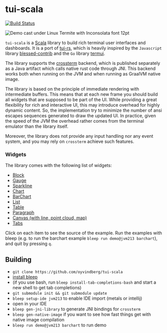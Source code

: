 # tui-scala

[![Build Status](https://github.com/oyvindberg/tui-scala/workflows/CI/badge.svg)](https://github.com/oyvindberg/tui-scala/actions?query=workflow%3ACI+)

<img src="./assets/demo.gif" alt="Demo cast under Linux Termite with Inconsolata font 12pt">

`tui-scala` is a [Scala](https://www.scala-lang.org) library to build rich terminal
user interfaces and dashboards. It is a port of [tui-rs](https://github.com/fdehau/tui-rs), 
which is heavily inspired by the `Javascript`
library [blessed-contrib](https://github.com/yaronn/blessed-contrib) and the
`Go` library [termui](https://github.com/gizak/termui).

The library supports the [crossterm](https://github.com/crossterm-rs/crossterm) backend, which
is published separately as a Java artifact which calls native rust code through JNI.
This backend works both when running on the JVM and when running as GraalVM native image.

The library is based on the principle of immediate rendering with intermediate
buffers. This means that at each new frame you should build all widgets that are
supposed to be part of the UI. While providing a great flexibility for rich and
interactive UI, this may introduce overhead for highly dynamic content. So, the
implementation try to minimize the number of ansi escapes sequences generated to
draw the updated UI. In practice, given the speed of the JVM the overhead rather
comes from the terminal emulator than the library itself.

Moreover, the library does not provide any input handling nor any event system, and
you may rely on `crossterm` achieve such features.

### Widgets

The library comes with the following list of widgets:

* [Block](https://github.com/oyvindberg/tui-rs/blob/master/examples/block.scala)
* [Gauge](https://github.com/oyvindberg/tui-rs/blob/master/examples/gauge.scala)
* [Sparkline](https://github.com/oyvindberg/tui-rs/blob/master/examples/sparkline.scala)
* [Chart](https://github.com/oyvindberg/tui-rs/blob/master/examples/chart.scala)
* [BarChart](https://github.com/oyvindberg/tui-rs/blob/master/examples/barchart.scala)
* [List](https://github.com/oyvindberg/tui-rs/blob/master/examples/list.scala)
* [Table](https://github.com/oyvindberg/tui-rs/blob/master/examples/table.scala)
* [Paragraph](https://github.com/oyvindberg/tui-rs/blob/master/examples/paragraph.scala)
* [Canvas (with line, point cloud, map)](https://github.com/oyvindberg/tui-rs/blob/master/examples/canvas.scala)
* [Tabs](https://github.com/oyvindberg/tui-rs/blob/master/examples/tabs.scala)

Click on each item to see the source of the example. Run the examples with
bleep (e.g. to run the barchart example `bleep run demo@jvm213 barchart`), and quit by pressing `q`.

## Building

- `git clone https://github.com/oyvindberg/tui-scala`
- [install bleep](https://bleep.build/docs/installing/)
- (if you use bash, run `bleep install-tab-completions-bash` and start a new shell to get tab completions)
- `git submodule init && git submodule update`
- `bleep setup-ide jvm213` to enable IDE import (metals or intellij)
-  open in your IDE
- `bleep gen-jni-library` to generate JNI bindings for `crossterm`
- `bleep gen-native-image` if you want to see how fast things get with native image compilation
- `bleep run demo@jvm213 barchart` to run demo